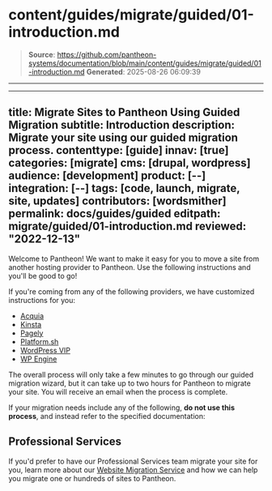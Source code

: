 # content/guides/migrate/guided/01-introduction.md

> **Source**: https://github.com/pantheon-systems/documentation/blob/main/content/guides/migrate/guided/01-introduction.md
> **Generated**: 2025-08-26 06:09:39

---

---
title: Migrate Sites to Pantheon Using Guided Migration
subtitle: Introduction
description: Migrate your site using our guided migration process.
contenttype: [guide]
innav: [true]
categories: [migrate]
cms: [drupal, wordpress]
audience: [development]
product: [--]
integration: [--]
tags: [code, launch, migrate, site, updates]
contributors: [wordsmither]
permalink: docs/guides/guided
editpath: migrate/guided/01-introduction.md
reviewed: "2022-12-13"
---
<Wistia src="n8tnwnrkn6" />

Welcome to Pantheon! We want to make it easy for you to move a site from another hosting provider to Pantheon. Use the following instructions and you'll be good to go!

<Alert title="Note" type="info" >

If you're coming from any of the following providers, we have customized instructions for you:

- [Acquia](/guides/acquia/migrate)
- [Kinsta](/guides/kinsta/migrate)
- [Pagely](/guides/pagely/migrate)
- [Platform.sh](/guides/platformsh/migrate)
- [WordPress VIP](/guides/wordpressvip/migrate)
- [WP Engine](/guides/wpengine/migrate)

</Alert>

The overall process will only take a few minutes to go through our guided migration wizard, but it can take up to two hours for Pantheon to migrate your site. You will receive an email when the process is complete.

<Alert title="Warning" type="danger" >

If your migration needs include any of the following, **do not use this process**, and instead refer to the specified documentation:

<Partial file="migrate/manual-when-all.md" />
<Partial file="migrate/manual-when-drupal.md" />
<Partial file="migrate/manual-when-wordpress.md" />

</Alert>


## Professional Services

If you'd prefer to have our Professional Services team migrate your site for you, learn more about our [Website Migration Service](https://pantheon.io/professional-services/website-migrations?docs) and how we can help you migrate one or hundreds of sites to Pantheon.